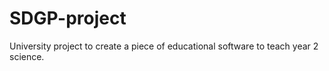 # SDGP-project
University project to create  a piece of educational software to teach year 2 science.
